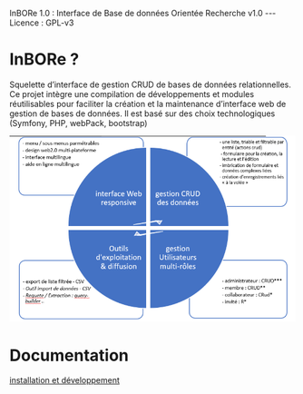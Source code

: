 InBORe 1.0 : Interface de Base de données Orientée Recherche v1.0 --- Licence :  GPL-v3

# InBORe ?

Squelette d’interface de gestion CRUD de bases de données relationnelles. Ce projet intègre une compilation de développements et modules réutilisables pour faciliter la création et la maintenance d’interface web de gestion de bases de données. Il est basé sur des choix technologiques (Symfony, PHP, webPack, bootstrap)

![inBORe](assets/images/inBORe.PNG)

# Documentation

[installation et développement](./docs/InBORe_documentation.docx)



